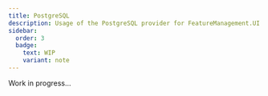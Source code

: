 ```yaml
---
title: PostgreSQL
description: Usage of the PostgreSQL provider for FeatureManagement.UI.
sidebar:
  order: 3
  badge:
    text: WIP
    variant: note
---
```


Work in progress...
